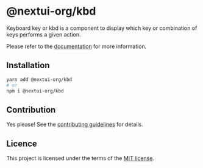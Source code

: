 # @nextui-org/kbd

Keyboard key or kbd is a component to display which key or combination of keys performs a given action.

Please refer to the [documentation](https://nextui.org/docs/components/kbd) for more information.

## Installation

```sh
yarn add @nextui-org/kbd
# or
npm i @nextui-org/kbd
```

## Contribution

Yes please! See the
[contributing guidelines](https://github.com/nextui-org/nextui/blob/master/CONTRIBUTING.md)
for details.

## Licence

This project is licensed under the terms of the
[MIT license](https://github.com/nextui-org/nextui/blob/master/LICENSE).
